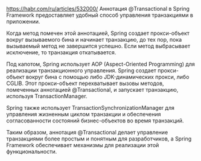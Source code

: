 https://habr.com/ru/articles/532000/
Аннотация @Transactional в Spring Framework предоставляет удобный способ управления транзакциями в приложении.

Когда метод помечен этой аннотацией, Spring создает прокси-объект вокруг вызываемого бина и начинает транзакцию, до тех пор, пока вызываемый метод не завершится успешно. Если метод выбрасывает исключение, то транзакция откатывается.

Под капотом, Spring использует AOP (Aspect-Oriented Programming) для реализации транзакционного управления. Spring создает прокси-объект вокруг бина с помощью либо JDK-динамических прокси, либо CGLIB. Этот прокси-объект перехватывает вызовы методов, помеченных аннотацией @Transactional, и запускает транзакцию, используя TransactionManager.

Spring также использует TransactionSynchronizationManager для управления жизненным циклом транзакции и обеспечения согласованности состояний бизнес-объектов во время транзакций.

Таким образом, аннотация @Transactional делает управление транзакциями более простым и понятным для разработчиков, а Spring Framework обеспечивает механизмы для реализации этой функциональности.